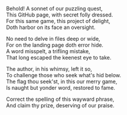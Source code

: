 Behold! A sonnet of our puzzling quest,  
This GitHub page, with secret folly dressed.  
For this same game, this project of delight,  
Doth harbor on its face an oversight.

No need to delve in files deep or wide,  
For on the landing page doth error hide.  
A word misspelt, a trifling mistake,  
That long escaped the keenest eye to take.

The author, in his whimsy, left it so,  
To challenge those who seek what's hid below.  
The flag thou seek'st, in this our merry game,  
Is naught but yonder word, restored to fame.

Correct the spelling of this wayward phrase,  
And claim thy prize, deserving of our praise.
